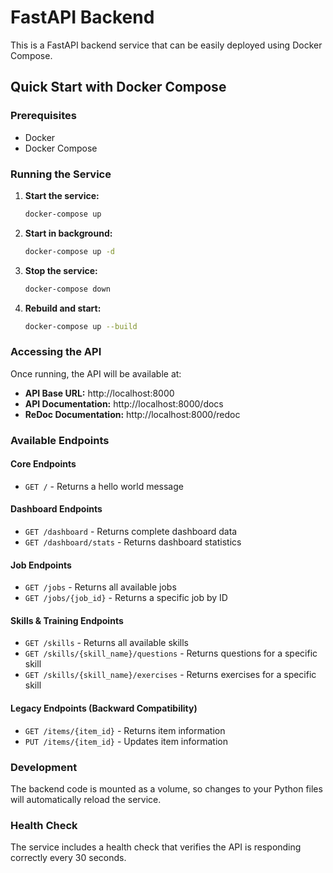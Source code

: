 # FastAPI Backend

This is a FastAPI backend service that can be easily deployed using Docker Compose.

## Quick Start with Docker Compose

### Prerequisites

- Docker
- Docker Compose

### Running the Service

1. **Start the service:**

   ```bash
   docker-compose up
   ```

2. **Start in background:**

   ```bash
   docker-compose up -d
   ```

3. **Stop the service:**

   ```bash
   docker-compose down
   ```

4. **Rebuild and start:**
   ```bash
   docker-compose up --build
   ```

### Accessing the API

Once running, the API will be available at:

- **API Base URL:** http://localhost:8000
- **API Documentation:** http://localhost:8000/docs
- **ReDoc Documentation:** http://localhost:8000/redoc

### Available Endpoints

#### Core Endpoints

- `GET /` - Returns a hello world message

#### Dashboard Endpoints

- `GET /dashboard` - Returns complete dashboard data
- `GET /dashboard/stats` - Returns dashboard statistics

#### Job Endpoints

- `GET /jobs` - Returns all available jobs
- `GET /jobs/{job_id}` - Returns a specific job by ID

#### Skills & Training Endpoints

- `GET /skills` - Returns all available skills
- `GET /skills/{skill_name}/questions` - Returns questions for a specific skill
- `GET /skills/{skill_name}/exercises` - Returns exercises for a specific skill

#### Legacy Endpoints (Backward Compatibility)

- `GET /items/{item_id}` - Returns item information
- `PUT /items/{item_id}` - Updates item information

### Development

The backend code is mounted as a volume, so changes to your Python files will automatically reload the service.

### Health Check

The service includes a health check that verifies the API is responding correctly every 30 seconds.
